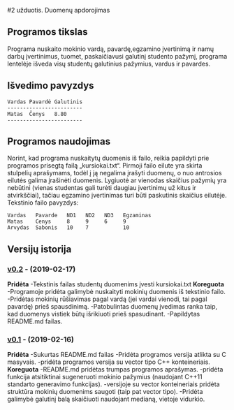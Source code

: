 #2 užduotis. Duomenų apdorojimas
## Programos tikslas
Programa nuskaito mokinio vardą, pavardę,egzamino įvertinimą ir namų darbų įvertinimus, tuomet, paskaičiavusi galutinį studento pažymį, programa lentelėje išveda visų studentų galutinius pažymius, vardus ir pavardes.
## Išvedimo pavyzdys
```shell
Vardas Pavardė Galutinis
------------------------
Matas  Čenys   8.80
------------------------
```
## Programos naudojimas
Norint, kad programa nuskaitytų duomenis iš failo, reikia papildyti prie programos prisegtą failą „kursiokai.txt“. Pirmoji failo eilute yra skirta stulpelių aprašymams, todėl į ją negalima įrašyti duomenų, o nuo antrosios eilutės galima įrašinėti duomenis. Lygiuotė ar vienodas skaičius pažymių yra nebūtini (vienas studentas gali turėti daugiau įvertinimų už kitus ir atvirkščiai), tačiau egzamino įvertinimas turi būti paskutinis skaičius eilutėje.
Tekstinio failo pavyzdys:
```shell
Vardas   Pavarde   ND1   ND2   ND3   Egzaminas
Matas    Cenys     8     9     6     9
Arvydas  Sabonis   10    7           10
```
## Versijų istorija
### [v0.2](https://github.com/MatasC/Objektinis-programavimas/releases/tag/0.2) - (2019-02-17)
**Pridėta**
-Tekstinis failas studentų duomenims įvesti kursiokai.txt
**Koreguota**
-Programoje pridėta galimybė nuskaityti mokinių duomenis iš tekstinio failo.
-Pridėtas mokinių rūšiavimas pagal vardą (jei vardai vienodi, tai pagal pavardę) prieš spausdinimą.
-Patobulintas duomenų įvedimas ranka taip, kad duomenys vistiek būtų išrikiuoti prieš spasudinant.
-Papildytas README.md failas.
### [v0.1](https://github.com/MatasC/Objektinis-programavimas/releases/tag/0.1) - (2019-02-16)
**Pridėta**
-Sukurtas README.md failas
-Pridėta programos versija atlikta su C masyvais.
-pridėta programos versija su vector tipo C++ konteineriais.
**Koreguota**
-README.md pridėtas trumpas programos aprašymas.
-pridėta funkcija atsitiktinai sugeneruoti mokinio pažymius (naudojant C++11 standarto generavimo funkcijas).
-versijoje su vector konteineriais pridėta struktūra mokinių duomenims saugoti (taip pat vector tipo).
-Pridėta galimybė galutinį balą skaičiuoti naudojant medianą, vietoje vidurkio.
